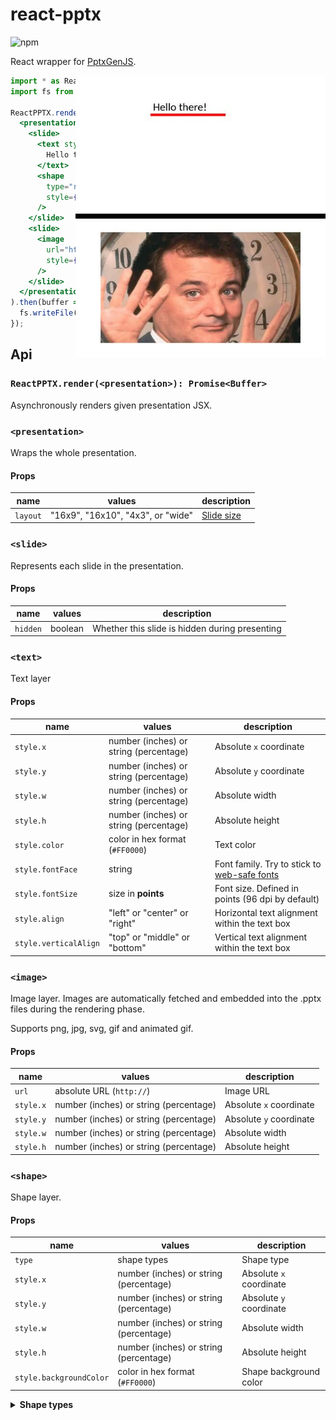 # react-pptx

![npm](https://img.shields.io/npm/v/react-pptx?label=%22react-pptx%22%20%40%20npm)

React wrapper for [PptxGenJS](https://gitbrent.github.io/PptxGenJS/).

<img align="right" width="400" height="450" src="./README_Slides.jpg">

```jsx
import * as ReactPPTX from "react-pptx";
import fs from "fs";

ReactPPTX.render(
  <presentation>
    <slide>
      <text style={{ x: 3, y: 1, w: 3, h: 0.5, fontSize: 32 }}>
        Hello there!
      </text>
      <shape
        type="rect"
        style={{ x: 3, y: 1.55, w: 3, h: 0.1, backgroundColor: "#FF0000" }}
      />
    </slide>
    <slide>
      <image
        url="http://www.fillmurray.com/460/300"
        style={{ x: "10%", y: "10%", w: "80%", h: "80%" }}
      />
    </slide>
  </presentation>
).then(buffer => {
  fs.writeFile("presentation.pptx", buffer);
});
```

## Api

### `ReactPPTX.render(<presentation>): Promise<Buffer>`

Asynchronously renders given presentation JSX.

### `<presentation>`

Wraps the whole presentation.

#### Props

| name | values | description |
| -- | -- | -- |
| `layout` | "16x9", "16x10", "4x3", or "wide" | [Slide size](https://gitbrent.github.io/PptxGenJS/docs/usage-pres-options.html#slide-layouts-sizes) |

### `<slide>`

Represents each slide in the presentation.

#### Props

| name | values | description |
| -- | -- | -- |
| `hidden` | boolean | Whether this slide is hidden during presenting |

### `<text>`

Text layer

#### Props

| name | values | description |
| -- | -- | -- |
| `style.x` | number (inches) or string (percentage) | Absolute `x` coordinate |
| `style.y` | number (inches) or string (percentage) | Absolute `y` coordinate |
| `style.w` | number (inches) or string (percentage) | Absolute width |
| `style.h` | number (inches) or string (percentage) | Absolute height |
| `style.color` | color in hex format (`#FF0000`) | Text color |
| `style.fontFace` | string | Font family. Try to stick to [web-safe fonts](https://www.cssfontstack.com/) |
| `style.fontSize` | size in **points** | Font size. Defined in points (96 dpi by default) |
| `style.align` | "left" or "center" or "right" | Horizontal text alignment within the text box |
| `style.verticalAlign` | "top" or "middle" or "bottom" | Vertical text alignment within the text box |

### `<image>`

Image layer. Images are automatically fetched and embedded into the .pptx files during the rendering phase.

Supports png, jpg, svg, gif and animated gif.

#### Props

| name | values | description |
| -- | -- | -- |
| `url` | absolute URL (`http://`) | Image URL |
| `style.x` | number (inches) or string (percentage) | Absolute `x` coordinate |
| `style.y` | number (inches) or string (percentage) | Absolute `y` coordinate |
| `style.w` | number (inches) or string (percentage) | Absolute width |
| `style.h` | number (inches) or string (percentage) | Absolute height |

### `<shape>`

Shape layer.

#### Props

| name | values | description |
| -- | -- | -- |
| `type` | shape types | Shape type |
| `style.x` | number (inches) or string (percentage) | Absolute `x` coordinate |
| `style.y` | number (inches) or string (percentage) | Absolute `y` coordinate |
| `style.w` | number (inches) or string (percentage) | Absolute width |
| `style.h` | number (inches) or string (percentage) | Absolute height |
| `style.backgroundColor` | color in hex format (`#FF0000`) | Shape background color |


<details>
  <summary><b>Shape types</b></summary>

  To find out how these look, easiest to just Google.

- accentBorderCallout1
- accentBorderCallout2
- accentBorderCallout3
- accentCallout1
- accentCallout2
- accentCallout3
- actionButtonBackPrevious
- actionButtonBeginning
- actionButtonBlank
- actionButtonDocument
- actionButtonEnd
- actionButtonForwardNext
- actionButtonHelp
- actionButtonHome
- actionButtonInformation
- actionButtonMovie
- actionButtonReturn
- actionButtonSound
- arc
- bentArrow
- bentUpArrow
- bevel
- blockArc
- borderCallout1
- borderCallout2
- borderCallout3
- bracePair
- bracketPair
- callout1
- callout2
- callout3
- can
- chartPlus
- chartStar
- chartX
- chevron
- chord
- circularArrow
- cloud
- cloudCallout
- corner
- cornerTabs
- cube
- curvedDownArrow
- curvedLeftArrow
- curvedRightArrow
- curvedUpArrow
- decagon
- diagStripe
- diamond
- dodecagon
- donut
- doubleWave
- downArrow
- downArrowCallout
- ellipse
- ellipseRibbon
- ellipseRibbon2
- flowChartAlternateProcess
- flowChartCollate
- flowChartConnector
- flowChartDecision
- flowChartDelay
- flowChartDisplay
- flowChartDocument
- flowChartExtract
- flowChartInputOutput
- flowChartInternalStorage
- flowChartMagneticDisk
- flowChartMagneticDrum
- flowChartMagneticTape
- flowChartManualInput
- flowChartManualOperation
- flowChartMerge
- flowChartMultidocument
- flowChartOfflineStorage
- flowChartOffpageConnector
- flowChartOnlineStorage
- flowChartOr
- flowChartPredefinedProces'flowChartPredefinedProcess',
- flowChartPreparation
- flowChartProcess
- flowChartPunchedCard
- flowChartPunchedTape
- flowChartSort
- flowChartSummingJunction
- flowChartTerminator
- folderCorner
- frame
- funnel
- gear6
- gear9
- halfFrame
- heart
- heptagon
- hexagon
- homePlate
- horizontalScroll
- irregularSeal1
- irregularSeal2
- leftArrow
- leftArrowCallout
- leftBrace
- leftBracket
- leftCircularArrow
- leftRightArrow
- leftRightArrowCallout
- leftRightCircularArrow
- leftRightRibbon
- leftRightUpArrow
- leftUpArrow
- lightningBolt
- line
- lineInv
- mathDivide
- mathEqual
- mathMinus
- mathMultiply
- mathNotEqual
- mathPlus
- moon
- nonIsoscelesTrapezoid
- noSmoking
- notchedRightArrow
- octagon
- parallelogram
- pentagon
- pie
- pieWedge
- plaque
- plaqueTabs
- plus
- quadArrow
- quadArrowCallout
- rect
- ribbon
- ribbon2
- rightArrow
- rightArrowCallout
- rightBrace
- rightBracket
- round1Rect
- round2DiagRect
- round2SameRect
- roundRect
- rtTriangle
- smileyFace
- snip1Rect
- snip2DiagRect
- snip2SameRect
- snipRoundRect
- squareTabs
- star10
- star12
- star16
- star24
- star32
- star4
- star5
- star6
- star7
- star8
- stripedRightArrow
- sun
- swooshArrow
- teardrop
- trapezoid
- triangle
- upArrow
- upArrowCallout
- upDownArrow
- upDownArrowCallout
- uturnArrow
- verticalScroll
- wave
- wedgeEllipseCallout
- wedgeRectCallout
- wedgeRoundRectCallout
</details>

